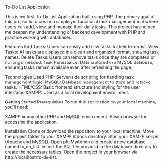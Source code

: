 To-Do List Application

This is my first To-Do List Application built using PHP. The primary goal of this project is to create a simple yet functional task management tool where users can add, view, and manage their daily tasks. This project has helped me deepen my understanding of backend development with PHP and practice working with databases.

Features
Add Tasks: Users can easily add new tasks to their to-do list.
View Tasks: All tasks are displayed in a clean and organized format, showing task names.
Delete Tasks: Users can remove tasks once they are completed or no longer needed.
Task Persistence: Data is stored in a MySQL database, ensuring tasks remain available even after refreshing the page.

Technologies Used
PHP: Server-side scripting for handling task management logic.
MySQL: Database management to store and retrieve tasks.
HTML/CSS: Basic frontend structure and styling for the user interface.
XAMPP: Used as a local development environment.

Getting Started
Prerequisites
To run this application on your local machine, you’ll need:

XAMPP or any other PHP and MySQL environment.
A web browser for accessing the application.

Installation
Clone or download the repository to your local machine.
Move the project folder to your XAMPP htdocs directory.
Start your XAMPP server (Apache and MySQL).
Open phpMyAdmin and create a new database named to_do_list.
Import the SQL file provided in the database/ directory to create the necessary tables.
Open the project in your browser via http://localhost/to-do-list.
